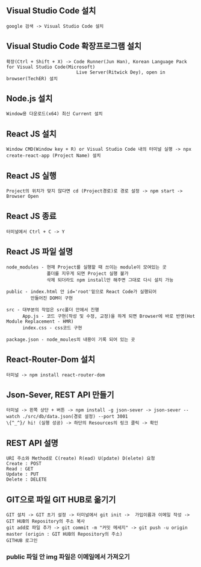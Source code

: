 ## Visual Studio Code 설치 ##
    google 검색 -> Visual Studio Code 설치

## Visual Studio Code 확장프로그램 설치 ##
    확장(Ctrl + Shift + X) -> Code Runner(Jun Han), Korean Language Pack for Visual Studio Code(Microsoft)
                              Live Server(Ritwick Dey), open in browser(TechER) 설치

## Node.js 설치 ##
    Window용 다운로드(x64) 최신 Current 설치

## React JS 설치 ##
    Window CMD(Window key + R) or Visual Studio Code 내의 터미널 실행 -> npx create-react-app (Project Name) 설치

## React JS 실행 ##
    Project의 위치가 맞지 않다면 cd (Project경로)로 경로 설정 -> npm start -> Browser Open
    
## React JS 종료 ##
    터미널에서 Ctrl + C -> Y

## React JS 파일 설명 ##
    node_modules - 현재 Project를 실행할 때 쓰이는 module이 모여있는 곳
                   폴더를 지우게 되면 Project 실행 불가
                   삭제 되더라도 npm install만 해주면 그대로 다시 설치 가능

    public - index.html 안 id='root'밑으로 React Code가 실행되어
             만들어진 DOM이 구현

    src - 대부분의 작업은 src폴더 안에서 진행
          App.js - 코드 구현(작성 및 수정, 교정)을 하게 되면 Browser에 바로 반영(Hot Module Replacement - HMR)
          index.css - css코드 구현

    package.json - node_moules의 내용이 기록 되어 있는 곳

## React-Router-Dom 설치 ##
    터미널 -> npm install react-router-dom

## Json-Sever, REST API 만들기 ##
    터미널 -> 왼쪽 상단 + 버튼 -> npm install -g json-sever -> json-sever --watch ./src/db/data.json(경로 설정) --port 3001
    \{^_^}/ hi! (실행 성공) -> 하단의 Resources의 링크 클릭 -> 확인

## REST API 설명 ##
    URI 주소와 Method로 C(reate) R(ead) U(pdate) D(elete) 요청
    Create : POST
    Read : GET
    Update : PUT
    Delete : DELETE

## GIT으로 파일 GIT HUB로 옮기기 ##
    GIT 설치 -> GIT 초기 설정 -> 터미널에서 git init ->  가입이름과 이메일 작성 -> GIT HUB의 Repository의 주소 복사
    git add로 파일 추가 -> git commit -m "커밋 메세지" -> git push -u origin master (origin : GIT HUB의 Repository의 주소)
    GITHUB 로그인

### public 파일 안 img 파일은 이메일에서 가져오기 ###
